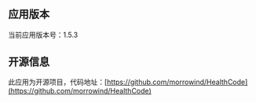 #

## 应用版本

当前应用版本号：1.5.3

## 开源信息

此应用为开源项目，代码地址：[https://github.com/morrowind/HealthCode](https://github.com/morrowind/HealthCode)

